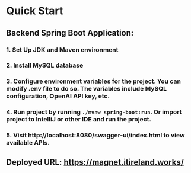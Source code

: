 # Quick Start

## Backend Spring Boot Application:

### 1. Set Up JDK and Maven environment

### 2. Install MySQL database

### 3. Configure environment variables for the project. You can modify .env file to do so. The variables include MySQL configuration, OpenAI API key, etc.

### 4. Run project by running `./mvnw spring-boot:run`. Or import project to IntelliJ or other IDE and run the project. 

### 5. Visit http://localhost:8080/swagger-ui/index.html to view available APIs.

## Deployed URL: https://magnet.itireland.works/

